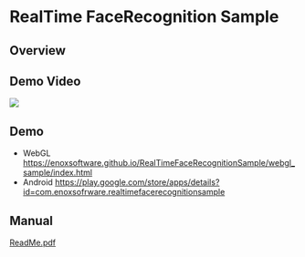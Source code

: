 RealTime FaceRecognition Sample
====================

Overview
-----


Demo Video
-----
[![](http://img.youtube.com/vi/oyQeb8z7ozI/0.jpg)](https://www.youtube.com/watch?v=oyQeb8z7ozI)

Demo
-----
- WebGL
<https://enoxsoftware.github.io/RealTimeFaceRecognitionSample/webgl_sample/index.html>
- Android
<https://play.google.com/store/apps/details?id=com.enoxsofrware.realtimefacerecognitionsample>

Manual
-----
[ReadMe.pdf](ReadMe.pdf)



